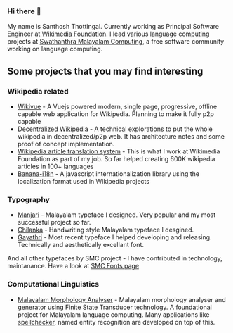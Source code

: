### Hi there 👋

My name is Santhosh Thottingal. Currently working as Principal Software Engineer at [Wikimedia Foundation](https://wikimediafoundation.org). I lead various language computing projects at [Swathanthra Malayalam Computing](https://smc.org.in), a free software community working on language computing. 

## Some projects that you may find interesting

### Wikipedia related

* [Wikivue](https://github.com/santhoshtr/wikivue) - A Vuejs powered modern, single page, progressive, offline capable web application for Wikipedia. Planning to make it fully p2p capable
* [Decentralized Wikipedia](https://github.com/santhoshtr/wikipedia-ipfs) - A technical explorations to put the whole wikipedia in decentralized/p2p web. It has architecture notes and some proof of concept implementation.
* [Wikipedia article translation system](https://github.com/wikimedia/mediawiki-extensions-ContentTranslation/) - This is what I work at Wikimedia Foundation as part of my job. So far helped creating 600K wikipedia articles in 100+ languages
* [Banana-i18n](https://github.com/wikimedia/banana-i18n) - A javascript internationalization library using the localization format used in Wikipedia projects

### Typography

* [Manjari](https://github.com/smc/manjari) - Malayalam typeface I designed. Very popular and my most successful project so far.
* [Chilanka](https://github.com/smc/chilanka) - Handwriting style Malayalam typeface I desgined.
* [Gayathri](https://github.com/smc/gayathri) - Most recent typeface I helped developing and releasing. Technically and aesthetically excellant font.

And all other typefaces by SMC project - I have contributed in technology, maintanance. Have a look at [SMC Fonts page](https://smc.org.in/fonts)

### Computational Linguistics

* [Malayalam Morphology Analyser](https://github.com/smc/mlmorph) - Malayalam morphology analyser and generator using Finite State Transducer technology. A foundational project for Malayalam language computing. Many applications like [spellchecker](https://github.com/smc/mlmorph-spellchecker), named entity recognition are developed on top of this. 
 



